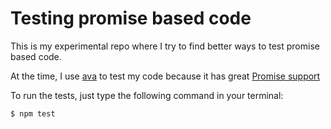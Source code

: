 Testing promise based code
==========================

This is my experimental repo where I try to find better ways to
test promise based code.

At the time, I use [ava](https://www.npmjs.com/package/ava) to test my code
because it has great [Promise support](https://www.npmjs.com/package/ava#promise-support)

To run the tests, just type the following command in your terminal:

```sh
$ npm test
```
